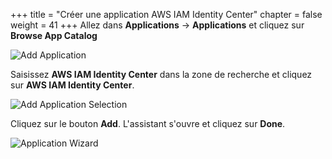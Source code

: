 +++
title = "Créer une application AWS IAM Identity Center"
chapter = false
weight = 41
+++
Allez dans **Applications** -> **Applications** et cliquez sur **Browse App Catalog**

![Add Application](/images/90_add_application.png)

Saisissez **AWS IAM Identity Center** dans la zone de recherche et cliquez sur **AWS IAM Identity Center**.

![Add Application Selection](/images/100_add_application_selection.png)

Cliquez sur le bouton **Add**.
L'assistant s'ouvre et cliquez sur **Done**.

![Application Wizard](/images/120_application_wizard.png)
